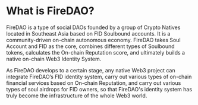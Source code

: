 # What is FireDAO?

FireDAO is a type of social DAOs founded by a group of Crypto Natives located in Southeast Asia based on FID Soulbound accounts. It is a community-driven on-chain autonomous economy. FireDAO takes Soul Account and FID as the core, combines different types of Soulbound tokens, calculates the On-chain Reputation score, and ultimately builds a native on-chain  Web3 Identity System.

As FireDAO develops to a certain stage, any native Web3 project can integrate FireDAO’s FID identity system, carry out various types of on-chain financial services based on On-chain Reputation, and carry out various types of soul airdrops for FID owners, so that FireDAO's identity system has truly become the infrastructure of the whole Web3 world.
